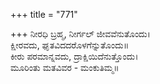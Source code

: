 +++
title = "771"

+++
ನೀರಧಿ ಬ್ರಹ್ಮ, ನೀರ್ಗಲ್ ಜೀವವೆನುತೊಂದು।  
ಕ್ಷೀರವದು, ಘೃತವಿದದರೊಳಗೆನ್ನುತೊಂದು॥  
ಕೀರು ಪರಮಾನ್ನವದು, ದ್ರಾಕ್ಷಿಯಿದೆನುತ್ತೊಂದು।  
ಮೂರಿಂತು ಮತವಿವರ - ಮಂಕುತಿಮ್ಮ॥  
